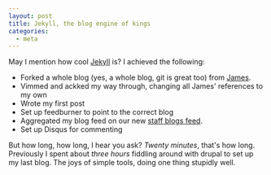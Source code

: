 ```yaml
---
layout: post
title: Jekyll, the blog engine of kings
categories:
  - meta
---
```

May I mention how cool [Jekyll](http://wiki.github.com/mojombo/jekyll) is? I achieved the following:

* Forked a whole blog (yes, a whole blog, git is great too) from [James](http://github.com/ohthatjames/ohthatjames.github.com).
* Vimmed and ackked my way through, changing all James' references to my own
* Wrote my first post
* Set up feedburner to point to the correct blog
* Aggregated my blog feed on our new [staff blogs feed](http://edendevelopment.co.uk/blogs/).
* Set up Disqus for commenting

But how long, how long, I hear you ask? _Twenty minutes_, that's how long. Previously I spent about _three hours_ fiddling around with drupal to set up my last blog. The joys of simple tools, doing one thing stupidly well.
